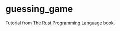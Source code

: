 # guessing_game

Tutorial from [The Rust Programming Language](https://doc.rust-lang.org/book/) book.
